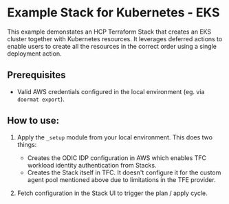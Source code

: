 # Example Stack for Kubernetes - EKS
This example demonstates an HCP Terraform Stack that creates an EKS cluster together with Kubernetes resources. 
It leverages deferred actions to enable users to create all the resources in the correct order using a single deployment action.

## Prerequisites

* Valid AWS credentials configured in the local environment (eg. via `doormat export`).

## How to use:

1. Apply the `_setup` module from your local environment. This does two things:
    * Creates the ODIC IDP configuration in AWS which enables TFC workload identity authentication from Stacks.
    * Creates the Stack itself in TFC. It doesn't configure it for the custom agent pool mentioned above due to limitations in the TFE provider. 

2. Fetch configuration in the Stack UI to trigger the plan / apply cycle.
